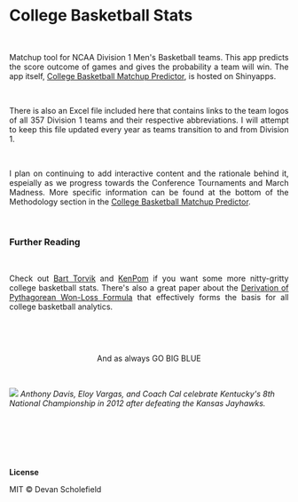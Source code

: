 # College Basketball Stats

&nbsp;

<div style="text-align:justify;"> Matchup tool for NCAA Division 1 Men's Basketball teams.  This app predicts the score outcome of games and gives the probability a team will win.  The app itself, <a href = "https://dschof1.shinyapps.io/cbb_stats/">College Basketball Matchup Predictor</a>, is hosted on Shinyapps. </div>

&nbsp;

<div style="text-align:justify;"> There is also an Excel file included here that contains links to the team logos of all 357 Division 1 teams and their respective abbreviations.  I will attempt to keep this file updated every year as teams transition to and from Division 1. </div>

&nbsp;

<div style="text-align:justify;"> I plan on continuing to add interactive content and the rationale behind it, espeially as we progress towards the Conference Tournaments and March Madness.  More specific information can be found at the bottom of the Methodology section in the <a href="https://dschof1.shinyapps.io/cbb_stats/">College Basketball Matchup Predictor</a>. </div>

&nbsp;

### Further Reading

&nbsp;

<div style="text-align:justify;"> Check out <a href = "https://barttorvik.com/">Bart Torvik</a> and <a href = "https://kenpom.com/">KenPom</a> if you want some more nitty-gritty college basketball stats.  There's also a great paper about the <a href ="https://web.williams.edu/Mathematics/sjmiller/public_html/math/papers/PythagWonLoss_Paper.pdf"> Derivation of Pythagorean Won-Loss Formula</a> that effectively forms the basis for all college basketball analytics.</div>

&nbsp;

&nbsp;

<p align="center">
  And as always GO BIG BLUE
</p>

&nbsp;

![](<https://www.si.com/.image/t_share/MTY4MDE0MDI2NzkyOTA0MDY0/kentucky-national-championship-winsjpg.jpg>)
<em>Anthony Davis, Eloy Vargas, and Coach Cal celebrate Kentucky's 8th National Championship in 2012 after defeating the Kansas Jayhawks. </em>

&nbsp;

&nbsp;

&nbsp;

**License**

MIT &copy; Devan Scholefield




